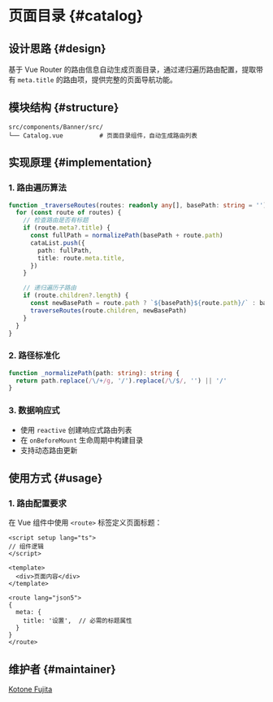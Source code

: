 # 页面目录 {#catalog}

## 设计思路 {#design}

基于 Vue Router 的路由信息自动生成页面目录，通过递归遍历路由配置，提取带有 `meta.title` 的路由项，提供完整的页面导航功能。

## 模块结构 {#structure}

```
src/components/Banner/src/
└── Catalog.vue          # 页面目录组件，自动生成路由列表
```

## 实现原理 {#implementation}

### 1. 路由遍历算法
```typescript
function _traverseRoutes(routes: readonly any[], basePath: string = ''): void {
  for (const route of routes) {
    // 检查路由是否有标题
    if (route.meta?.title) {
      const fullPath = normalizePath(basePath + route.path)
      cataList.push({
        path: fullPath,
        title: route.meta.title,
      })
    }

    // 递归遍历子路由
    if (route.children?.length) {
      const newBasePath = route.path ? `${basePath}${route.path}/` : basePath
      traverseRoutes(route.children, newBasePath)
    }
  }
}
```

### 2. 路径标准化
```typescript
function _normalizePath(path: string): string {
  return path.replace(/\/+/g, '/').replace(/\/$/, '') || '/'
}
```

### 3. 数据响应式
- 使用 `reactive` 创建响应式路由列表
- 在 `onBeforeMount` 生命周期中构建目录
- 支持动态路由更新

## 使用方式 {#usage}

### 1. 路由配置要求

在 Vue 组件中使用 `<route>` 标签定义页面标题：

```vue
<script setup lang="ts">
// 组件逻辑
</script>

<template>
  <div>页面内容</div>
</template>

<route lang="json5">
{
  meta: {
    title: '设置',  // 必需的标题属性
  }
}
</route>
```

## 维护者 {#maintainer}

[Kotone Fujita](https://github.com/FunEnn)
